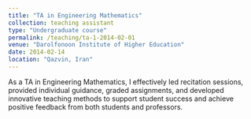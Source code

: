 ```yaml
---
title: "TA in Engineering Mathematics"
collection: teaching assistant
type: "Undergraduate course"
permalink: /teaching/ta-1-2014-02-01
venue: "Darolfonoon Institute of Higher Education"
date: 2014-02-14
location: "Qazvin, Iran"
---
```


As a TA in Engineering Mathematics, I effectively led recitation sessions, provided individual guidance, graded assignments, and developed innovative teaching methods to support student success and achieve positive feedback from both students and professors.
